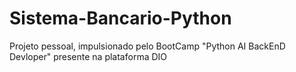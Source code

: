 # Sistema-Bancario-Python
Projeto pessoal, impulsionado pelo BootCamp "Python AI BackEnD Devloper" presente na plataforma DIO
